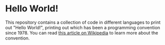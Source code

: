 # Hello World!
This repository contains a collection of code in different languages to print out "Hello World!", printing out which has been a programming convention since 1978. You can read [this article on Wikipedia](https://en.wikipedia.org/wiki/%22Hello,_World!%22_program) to learn more about the convention.
